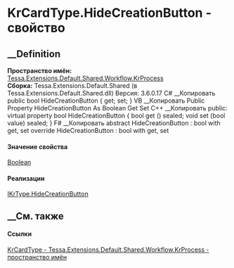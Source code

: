 # KrCardType.HideCreationButton - свойство
##  __Definition
 **Пространство имён:**
[Tessa.Extensions.Default.Shared.Workflow.KrProcess](N_Tessa_Extensions_Default_Shared_Workflow_KrProcess.htm)  
 **Сборка:** Tessa.Extensions.Default.Shared (в
Tessa.Extensions.Default.Shared.dll) Версия: 3.6.0.17
C# __Копировать
     public bool HideCreationButton { get; set; }
VB __Копировать
     Public Property HideCreationButton As Boolean
    	Get
    	Set
C++ __Копировать
     public:
    virtual property bool HideCreationButton {
    	bool get () sealed;
    	void set (bool value) sealed;
    }
F# __Копировать
     abstract HideCreationButton : bool with get, set
    override HideCreationButton : bool with get, set
#### Значение свойства
[Boolean](https://learn.microsoft.com/dotnet/api/system.boolean)
#### Реализации
[IKrType.HideCreationButton](P_Tessa_Extensions_Default_Shared_Workflow_KrProcess_IKrType_HideCreationButton.htm)  
##  __См. также
#### Ссылки
[KrCardType -
](T_Tessa_Extensions_Default_Shared_Workflow_KrProcess_KrCardType.htm)
[Tessa.Extensions.Default.Shared.Workflow.KrProcess - пространство
имён](N_Tessa_Extensions_Default_Shared_Workflow_KrProcess.htm)
